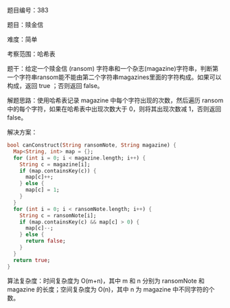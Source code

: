 题目编号：383

题目：赎金信

难度：简单

考察范围：哈希表

题干：给定一个赎金信 (ransom) 字符串和一个杂志(magazine)字符串，判断第一个字符串ransom能不能由第二个字符串magazines里面的字符构成。如果可以构成，返回 true ；否则返回 false。

解题思路：使用哈希表记录 magazine 中每个字符出现的次数，然后遍历 ransom 中的每个字符，如果在哈希表中出现次数大于 0，则将其出现次数减 1，否则返回 false。

解决方案：

```dart
bool canConstruct(String ransomNote, String magazine) {
  Map<String, int> map = {};
  for (int i = 0; i < magazine.length; i++) {
    String c = magazine[i];
    if (map.containsKey(c)) {
      map[c]++;
    } else {
      map[c] = 1;
    }
  }
  for (int i = 0; i < ransomNote.length; i++) {
    String c = ransomNote[i];
    if (map.containsKey(c) && map[c] > 0) {
      map[c]--;
    } else {
      return false;
    }
  }
  return true;
}
```

算法复杂度：时间复杂度为 O(m+n)，其中 m 和 n 分别为 ransomNote 和 magazine 的长度；空间复杂度为 O(n)，其中 n 为 magazine 中不同字符的个数。